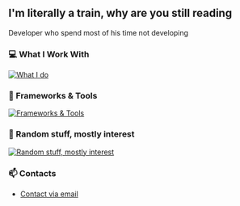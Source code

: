 ## I'm literally a train, why are you still reading

Developer who spend most of his time not developing

### 💻 What I Work With
[![What I do](https://skillicons.dev/icons?i=python,c,cs,rust,html,css,js,nodejs)](https://skillicons.dev)
### 🔨 Frameworks & Tools
[![Frameworks & Tools](https://skillicons.dev/icons?i=react,vue,dotnet,npm)](https://skillicons.dev)
### 🚃 Random stuff, mostly interest
[![Random stuff, mostly interest](https://skillicons.dev/icons?i=ps,pr,ae,figma)](https://skillicons.dev)


### 📫 Contacts
- [Contact via email](mailto:phatthadonsornplang@gmail.com)
